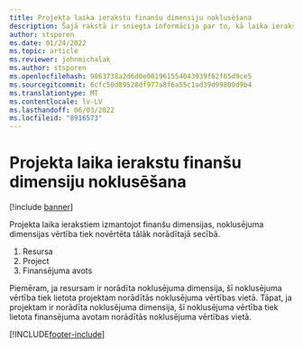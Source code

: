 ```yaml
---
title: Projekta laika ierakstu finanšu dimensiju noklusēšana
description: Šajā rakstā ir sniegta informācija par to, kā laika ierakstiem tiek lietotas noklusējuma finanšu dimensijas.
author: stsporen
ms.date: 01/24/2022
ms.topic: article
ms.reviewer: johnmichalak
ms.author: stsporen
ms.openlocfilehash: 9863738a2d6d0e001961554043939f62f65d9ce5
ms.sourcegitcommit: 6cfc50d89528df977a8f6a55c1ad39d99800d9b4
ms.translationtype: MT
ms.contentlocale: lv-LV
ms.lasthandoff: 06/03/2022
ms.locfileid: "8916573"
---
```

# <a name="defaulting-financial-dimensions-for-project-time-entries"></a>Projekta laika ierakstu finanšu dimensiju noklusēšana

[!include [banner](../includes/banner.md)]

Projekta laika ierakstiem izmantojot finanšu dimensijas, noklusējuma dimensijas vērtība tiek novērtēta tālāk norādītajā secībā.

1. Resursa
2. Project
3. Finansējuma avots

Piemēram, ja resursam ir norādīta noklusējuma dimensija, šī noklusējuma vērtība tiek lietota projektam norādītās noklusējuma vērtības vietā. Tāpat, ja projektam ir norādīta noklusējuma dimensija, šī noklusējuma vērtība tiek lietota finansējuma avotam norādītās noklusējuma vērtības vietā.

[!INCLUDE[footer-include](../includes/footer-banner.md)]
